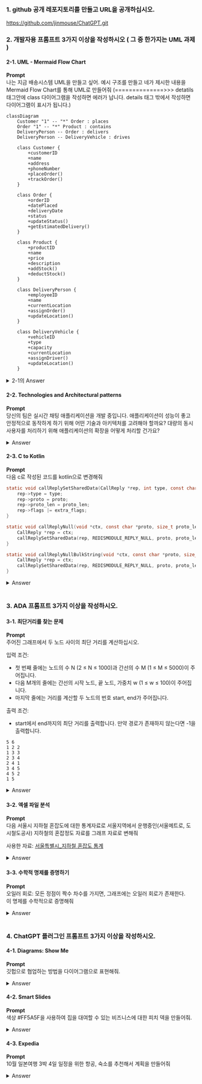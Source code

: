 
### 1. github 공개 레포지토리를 만들고 URL을 공개하십시오.
https://github.com/jinmouse/ChatGPT.git
<br>

### 2. 개발자용 프롬프트 3가지 이상을 작성하시오 ( 그 중 한가지는 UML 과제 )
#### 2-1. UML - Mermaid Flow Chart
**Prompt**  
나는 지금 배송시스템 UML을 만들고 싶어. 예시 구조를 만들고 네가 제시한 내용을 Mermaid Flow Chart를 통해 UML로 만들어줘
(==============>>> detatils 태그안에 class 다이어그램을 작성하면 에러가 납니다. details 태그 밖에서 작성하면 다이어그램이 표시가 됩니다.)

```mermaid
classDiagram
    Customer "1" -- "*" Order : places
    Order "1" -- "*" Product : contains
    DeliveryPerson -- Order : delivers
    DeliveryPerson -- DeliveryVehicle : drives

    class Customer {
        +customerID
        +name
        +address
        +phoneNumber
        +placeOrder()
        +trackOrder()
    }

    class Order {
        +orderID
        +datePlaced
        +deliveryDate
        +status
        +updateStatus()
        +getEstimatedDelivery()
    }

    class Product {
        +productID
        +name
        +price
        +description
        +addStock()
        +deductStock()
    }

    class DeliveryPerson {
        +employeeID
        +name
        +currentLocation
        +assignOrder()
        +updateLocation()
    }

    class DeliveryVehicle {
        +vehicleID
        +type
        +capacity
        +currentLocation
        +assignDriver()
        +updateLocation()
    }

```
<details>
<summary>2-1의 Answer</summary>

먼저, 간단한 배송 시스템의 UML을 설계해볼게요. 여기에는 주요한 클래스와 그들 간의 관계를 포함하겠습니다. 다음은 예시 구조입니다:

1. **Customer**:
    - Attributes: `customerID`, `name`, `address`, `phoneNumber`
    - Operations: `placeOrder()`, `trackOrder()`

2. **Order**:
    - Attributes: `orderID`, `datePlaced`, `deliveryDate`, `status`
    - Operations: `updateStatus()`, `getEstimatedDelivery()`

3. **Product**:
    - Attributes: `productID`, `name`, `price`, `description`
    - Operations: `addStock()`, `deductStock()`

4. **DeliveryPerson**:
    - Attributes: `employeeID`, `name`, `currentLocation`
    - Operations: `assignOrder()`, `updateLocation()`

5. **DeliveryVehicle**:
    - Attributes: `vehicleID`, `type`, `capacity`, `currentLocation`
    - Operations: `assignDriver()`, `updateLocation()`

**관계**:
- `Customer`는 여러 개의 `Order`를 가질 수 있습니다.
- 각 `Order`는 여러 개의 `Product`를 가질 수 있습니다.
- `Order`는 하나의 `DeliveryPerson`에 할당될 수 있습니다.
- `DeliveryPerson`은 하나의 `DeliveryVehicle`를 운전할 수 있습니다.

이제 이 구조를 Mermaid flowchart를 통해 표현해봅니다:

```
classDiagram
    Customer "1" -- "*" Order : places
    Order "1" -- "*" Product : contains
    DeliveryPerson -- Order : delivers
    DeliveryPerson -- DeliveryVehicle : drives

    class Customer {
        +customerID
        +name
        +address
        +phoneNumber
        +placeOrder()
        +trackOrder()
    }

    class Order {
        +orderID
        +datePlaced
        +deliveryDate
        +status
        +updateStatus()
        +getEstimatedDelivery()
    }

    class Product {
        +productID
        +name
        +price
        +description
        +addStock()
        +deductStock()
    }

    class DeliveryPerson {
        +employeeID
        +name
        +currentLocation
        +assignOrder()
        +updateLocation()
    }

    class DeliveryVehicle {
        +vehicleID
        +type
        +capacity
        +currentLocation
        +assignDriver()
        +updateLocation()
    }
```

이 플로우 차트를 Mermaid가 지원하는 도구나 플러그인에 입력하면 시각적인 UML 다이어그램이 생성됩니다. 필요에 따라 수정하거나 확장할 수 있습니다.

</details>

#### 2-2. Technologies and Architectural patterns
**Prompt**  
당신의 팀은 실시간 채팅 애플리케이션을 개발 중입니다. 애플리케이션이 성능이 좋고 안정적으로 동작하게 하기 위해 어떤 기술과 아키텍처를 고려해야 할까요? 대량의 동시 사용자를 처리하기 위해 애플리케이션의 확장을 어떻게 처리할 건가요?
<details>
<summary>Answer</summary>


실시간 채팅 애플리케이션을 개발할 때 고려해야 할 기술과 아키텍처는 다음과 같습니다:

+ 프로토콜 선택: WebSocket은 실시간 양방향 통신을 위한 표준 프로토콜로, HTTP보다 효율적인 실시간 데이터 전송을 제공합니다.
+ 메시징 브로커: RabbitMQ, Kafka와 같은 메시징 브로커를 사용하여 대량의 메시지를 효과적으로 처리하고 분산 시스템 간의 메시지 전달을 보장합니다.
+ 데이터베이스 선택: 채팅 메시지, 사용자 정보, 채널 정보 등을 저장하기 위한 데이터베이스 선택이 필요합니다. NoSQL 데이터베이스(예: Cassandra, MongoDB)는 확장성과 유연성을 제공합니다.
+ 분산 시스템: 마이크로서비스 아키텍처를 채택하여 각 서비스를 독립적으로 확장 및 유지보수할 수 있게 합니다.
+ 로드 밸런서: 여러 서버 인스턴스에 걸쳐 요청을 분산시키기 위해 로드 밸런서(예: Nginx, HAProxy)를 사용합니다.
+ 스케일링: 수평 스케일링을 통해 시스템의 로드에 따라 서버 인스턴스를 추가하거나 제거함으로써 대량의 동시 사용자를 처리합니다.
+ 장애 회복: 사용자의 세션 정보나 중요 메시지를 분산된 서버나 데이터 센터에 복제하여 한 지점에서의 장애가 전체 시스템에 영향을 미치지 않게 합니다.
+ 캐싱: Redis나 Memcached와 같은 인메모리 데이터 저장소를 사용하여 자주 접근하는 데이터를 빠르게 검색할 수 있게 합니다.
+ 보안: HTTPS, JWT 등의 기술을 사용하여 데이터를 암호화하고 사용자 인증 및 인가를 처리합니다.
+ 모니터링 및 로깅: 시스템의 상태를 실시간으로 모니터링하고 문제 발생 시 적절한 대응을 할 수 있도록 로그를 기록합니다.

이러한 아키텍처와 기술을 통해 실시간 채팅 애플리케이션을 성능 있고 안정적으로 운영하며, 확장성을 갖출 수 있습니다.
</details>

#### 2-3. C to Kotlin
**Prompt**  
다음 c로 작성된 코드를 kotlin으로 변경해줘
```c
static void callReplySetSharedData(CallReply *rep, int type, const char *proto, size_t proto_len, int extra_flags) {
    rep->type = type;
    rep->proto = proto;
    rep->proto_len = proto_len;
    rep->flags |= extra_flags;
}

static void callReplyNull(void *ctx, const char *proto, size_t proto_len) {
    CallReply *rep = ctx;
    callReplySetSharedData(rep, REDISMODULE_REPLY_NULL, proto, proto_len, REPLY_FLAG_RESP3);
}

static void callReplyNullBulkString(void *ctx, const char *proto, size_t proto_len) {
    CallReply *rep = ctx;
    callReplySetSharedData(rep, REDISMODULE_REPLY_NULL, proto, proto_len, 0);
}
```
<details>
<summary>Answer</summary>

C에서 Kotlin으로 변환하면서 일부 내용은 가정해야 할 수 있습니다. Kotlin에서는 특정 타입에 대한 정확한 대응이 C와 다를 수 있으므로, 이를 고려하여 아래와 같이 변환하겠습니다:
```kotlin
data class CallReply(
    var type: Int,
    var proto: String,
    var protoLen: Int,
    var flags: Int
)

fun callReplySetSharedData(rep: CallReply, type: Int, proto: String, protoLen: Int, extraFlags: Int) {
    rep.type = type
    rep.proto = proto
    rep.protoLen = protoLen
    rep.flags = rep.flags or extraFlags
}

fun callReplyNull(ctx: Any, proto: String, protoLen: Int) {
    val rep = ctx as CallReply
    callReplySetSharedData(rep, REDISMODULE_REPLY_NULL, proto, protoLen, REPLY_FLAG_RESP3)
}

fun callReplyNullBulkString(ctx: Any, proto: String, protoLen: Int) {
    val rep = ctx as CallReply
    callReplySetSharedData(rep, REDISMODULE_REPLY_NULL, proto, protoLen, 0)
}

// Constants
const val REDISMODULE_REPLY_NULL = // your value here
const val REPLY_FLAG_RESP3 = // your value here
```

주의사항:
+ CallReply 구조체를 data class로 표현했습니다.
+ C의 size_t는 일반적으로 32-bit 또는 64-bit의 부호 없는 정수로, Kotlin에서는 정확한 대응이 없습니다. 여기서는 간단하게 Int로 대체했습니다.
+ 함수 매개변수의 타입들은 가정을 바탕으로 작성되었습니다.
+ 상수 REDISMODULE_REPLY_NULL 및 REPLY_FLAG_RESP3는 적절한 값으로 설정해야 합니다.
+ C의 void *는 Any로 대체하였고, 이를 CallReply로 타입 캐스팅합니다.
+ 실제 사용 전에 코드의 타입과 로직을 확인 및 조정하는 것이 좋습니다.
</details>

<br>

### 3. ADA 프롬프트 3가지 이상을 작성하시오.
#### 3-1. 최단거리를 찾는 문제
**Prompt**  
주어진 그래프에서 두 노드 사이의 최단 거리를 계산하십시오.

입력 조건:
+ 첫 번째 줄에는 노드의 수 N (2 ≤ N ≤ 1000)과 간선의 수 M (1 ≤ M ≤ 5000)이 주어집니다.
+ 다음 M개의 줄에는 간선의 시작 노드, 끝 노드, 가중치 w (1 ≤ w ≤ 100)이 주어집니다.
+ 마지막 줄에는 거리를 계산할 두 노드의 번호 start, end가 주어집니다.

출력 조건:
+ start에서 end까지의 최단 거리를 출력합니다. 만약 경로가 존재하지 않는다면 -1을 출력합니다.

```
5 6
1 2 2
1 3 3
2 3 4
2 4 1
3 4 5
4 5 2
1 5
```
<details>
<summary>Answer</summary>

다익스트라 알고리즘을 사용하여 주어진 시작 노드에서 모든 노드까지의 최단 거리를 계산할 수 있습니다.  
이 코드는 다익스트라 알고리즘을 사용하여 주어진 시작 노드에서 다른 모든 노드까지의 최단 거리를 계산합니다.

```java
import java.util.*
import kotlin.collections.ArrayList

data class Edge(val to: Int, val weight: Int)

fun dijkstra(graph: List<List<Edge>>, start: Int): IntArray {
    val distance = IntArray(graph.size) { Int.MAX_VALUE }
    distance[start] = 0

    val pq = PriorityQueue<Pair<Int, Int>>(compareBy { it.second })
    pq.add(Pair(start, 0))

    while (pq.isNotEmpty()) {
        val (node, dist) = pq.poll()
        if (distance[node] < dist) continue

        for (edge in graph[node]) {
            val cost = dist + edge.weight
            if (cost < distance[edge.to]) {
                distance[edge.to] = cost
                pq.add(Pair(edge.to, cost))
            }
        }
    }

    return distance
}

fun main() {
    val (n, m) = readLine()!!.split(" ").map { it.toInt() }
    val graph = List(n + 1) { ArrayList<Edge>() }

    repeat(m) {
        val (from, to, weight) = readLine()!!.split(" ").map { it.toInt() }
        graph[from].add(Edge(to, weight))
    }

    val (start, end) = readLine()!!.split(" ").map { it.toInt() }
    val distances = dijkstra(graph, start)
    println(if (distances[end] == Int.MAX_VALUE) -1 else distances[end])
}
```

위 문제에 대한 정답은 ```8```입니다.
</details>

#### 3-2. 엑셀 파일 분석
**Prompt**  
다음 서울시 지하철 혼잡도에 대한 통계자료로 서울지역에서 운행중인(서울메트로, 도시철도공사) 지하철의 혼잡정도 자료를 그래프 자료로 변해줘

사용한 자료:
[서울특별시_지하철 혼잡도 통계](https://www.data.go.kr/tcs/dss/selectFileDataDetailView.do?publicDataPk=15085227)  
<details>
<summary>Answer</summary>

먼저 업로드된 파일을 확인해보겠습니다.  
데이터를 확인해보니, 서울교통공사와 서울메트로, 도시철도공사의 각 노선별 혼잡도에 대한 정보가 포함되어 있습니다.

우선 각 기관별로 나눈 뒤, 이들을 그래프로 시각화해보겠습니다.
+ 서울교통공사의 혼잡도
+ 서울메트로의 혼잡도
+ 도시철도공사의 혼잡도

이 세 가지를 각각 그래프로 나타내보겠습니다.

![image](https://github.com/Ilpyo-Yang/study-chatgpt-chatbot/assets/67682215/9fed8f78-6a6f-4649-92b6-ee6477d001f8)
![image](https://github.com/Ilpyo-Yang/study-chatgpt-chatbot/assets/67682215/f6f4d602-53e7-4fd0-9567-87a2bca11540)
![image](https://github.com/Ilpyo-Yang/study-chatgpt-chatbot/assets/67682215/cff2e2f9-eb36-47d2-9016-474081f09c90)

서울교통공사, 서울메트로, 도시철도공사의 혼잡도에 대한 그래프를 표시하였습니다.
+ 그래프에서는 각 노선별 혼잡도가 연도별로 어떻게 변화하였는지 확인할 수 있습니다.
+ 일부 노선의 경우 데이터가 없는 연도가 있습니다.
  
혼잡도에 대한 특별한 분석이나 추가적인 요청이 있으시면 알려주시기 바랍니다.
</details>
  
#### 3-3. 수학적 명제를 증명하기 
**Prompt**  
오일러 회로: 모든 정점이 짝수 차수를 가지면, 그래프에는 오일러 회로가 존재한다.  
이 명제를 수학적으로 증명해줘
<details>
<summary>Answer</summary>

오일러의 정리에 따라 그래프에서 모든 정점이 짝수 차수를 가질 때 오일러 회로가 존재한다는 것을 증명할 수 있습니다. 여기에 대한 증명은 다음과 같습니다:
정의: 
+ 그래프에서 정점의 '차수'는 해당 정점에서 나가는 간선의 수입니다.
+ 그래프에서 '오일러 회로'는 그래프의 모든 간선을 정확히 한 번씩만 거쳐 시작점으로 돌아오는 회로입니다.

증명:
+ 모든 정점의 차수가 짝수인 그래프를 가정합시다.
+ 그래프에서 임의의 정점을 시작점으로 선택합니다.
+ 시작점에서 시작하여 아무 간선도 두 번 지나치지 않고 계속 갑니다.
+ 모든 정점의 차수가 짝수이므로, 새로운 정점에 도착할 때마다 항상 나갈 수 있는 다른 간선이 있습니다 (처음의 간선을 제외하면 남은 간선의 수는 항상 홀수이므로 최소 하나 이상의 간선이 있어야 합니다).
+ 이 경로는 반드시 시작점으로 돌아와야 합니다. 왜냐하면 시작점을 제외한 모든 정점에서 들어오는 간선마다 나가는 간선이 있기 때문입니다.
+ 이 경로가 그래프의 모든 간선을 포함하는 경우, 오일러 회로가 완성되고 증명이 종료됩니다.
+ 그렇지 않은 경우, 아직 방문하지 않은 간선이 있는 정점을 찾습니다. 이러한 정점의 차수는 짝수이므로, 이 정점에서 시작하여 새로운 회로를 만들 수 있습니다. 이 회로는 원래의 경로와 결합하여 더 긴 회로를 형성합니다.
+ 모든 간선이 이 회로에 포함될 때까지 7단계를 반복합니다.
+ 결국, 오일러 회로가 형성됩니다.

따라서 모든 정점의 차수가 짝수인 그래프에는 오일러 회로가 존재한다는 것이 증명되었습니다.
</details>

<br>

### 4. ChatGPT 플러그인 프롬프트 3가지 이상을 작성하시오.
#### 4-1. Diagrams: Show Me
**Prompt**  
깃헙으로 협업하는 방법을 다이어그램으로 표현해줘.
<details>
<summary>Answer</summary>
  
깃헙으로 협업하는 방법을 나타내는 다이어그램입니다:  
![image](https://github.com/Ilpyo-Yang/study-chatgpt-chatbot/assets/67682215/e27c06ec-fe37-4d83-8737-f4afed1a6196)

commit: 초기 커밋을 두 번 수행합니다.
branch develop: 'develop' 브랜치를 생성합니다.
checkout develop: 'develop' 브랜치로 전환합니다.
commit: 'develop' 브랜치에서 커밋을 두 번 수행합니다.
checkout main: 다시 'main' 브랜치로 전환합니다.
merge develop: 'develop' 브랜치의 변경 사항을 'main' 브랜치로 병합합니다.
commit: 'main' 브랜치에서 추가로 커밋을 두 번 수행합니다.

이 다이어그램은 기본적인 깃헙의 브랜치 전략을 보여줍니다. 'develop' 브랜치에서 작업을 수행한 후, 그 작업을 'main' 브랜치로 병합하는 과정을 나타냅니다.
</details>

#### 4-2. Smart Slides
**Prompt**  
색상 #FF5A5F을 사용하여 집을 대여할 수 있는 비즈니스에 대한 피치 덱을 만들어줘.
<details>
<summary>Answer</summary>
  
집을 대여할 수 있는 비즈니스에 대한 피치 덱를 다운로드 받으실 수 있습니다.
피드백을 통해 제품을 개선하는 데 도움을 주시면 감사하겠습니다. 여기에서 설문조사에 참여해주실 수 있습니다.
슬라이드가 만족스러우신가요? 추가적인 요청이나 수정 사항이 있으시면 알려주세요!

[ee6a60b9-4d99-4f6e-a91c-749a6563871d.pptx](https://github.com/Ilpyo-Yang/study-chatgpt-chatbot/files/12655232/ee6a60b9-4d99-4f6e-a91c-749a6563871d.pptx)
</details>

#### 4-3. Expedia
**Prompt**  
10월 일본여행 3박 4일 일정을 위한 항공, 숙소를 추천해서 계획을 만들어줘
<details>
<summary>Answer</summary>

물론이죠! 10월에 일본 여행을 계획하시는군요. 멋진 선택입니다! 😊  

먼저, 숙소를 추천해 드리겠습니다.  
여행하실 도시나 지역을 알려주실 수 있나요? (예: 도쿄, 오사카, 교토 등)  
항공편을 위해 출발하실 도시나 공항 이름을 알려주시면 감사하겠습니다.  
이 정보를 토대로 최적의 추천을 드리겠습니다!  

```
오사카 여행이고 인천 출발로 계획해줘
```

먼저, 오사카 현 내의 오사카 및 주변 지역에 대한 숙소 추천을 드리겠습니다!

1. Hotel Nikko Osaka
+ 위치: Shinsaibashi 지역, Dotonbori Glico Sign 및 Hozenji-Yokocho Alley에서 15분 거리. Shinsaibashi Station은 도보로 2분, Yotsubashi Station은 5분 거리에 있습니다.
+ 설명: 5개의 레스토랑, 바/라운지, 커피숍 등이 있으며, 공용 지역에서 무료 Wi-Fi를 이용하실 수 있습니다.
+ 별점: 4.0
+ 고객 평점: 9.2 / 10.0 (리뷰 2199개)
+ 가격: 일 평균 $141.09 (프로모션: 15% 할인)
+ 예약하기

2. Centara Grand Hotel Osaka
+ 위치: Namba 지역, Nipponbashi, Hozenji-Yokocho Alley, Dotonbori Glico Sign에서 15분 거리. Namba Station (Nankai)은 도보로 6분, Imaimiyaebisu Station은 10분 거리에 있습니다.
+ 설명: 5개의 레스토랑, 2개의 바/라운지, 풀 서비스 스파 등이 있으며, 공용 지역에서 무료 Wi-Fi를 이용하실 수 있습니다.
+ 별점: 4.5
+ 고객 평점: 9.0 / 10.0 (리뷰 39개)
+ 가격: 일 평균 $216.16 (특별 프로모션)
+ 예약하기
  
3. APA HOTEL＆RESORT〈OSAKA UMEDA EKI TOWER〉
+ 위치: Kita 지역, HEP Five Shopping Mall, Grand Front Osaka Mall, Umeda Sky Building에서 2마일 이내. Umeda Station (Hanshin)은 도보로 8분, Nishi-Umieda Station은 9분 거리에 있습니다.
+ 설명: 2개의 레스토랑, 커피숍 등이 있으며, 공용 지역에서 무료 Wi-Fi를 이용하실 수 있습니다.
+ 별점: 3.0
+ 고객 평점: 8.6 / 10.0 (리뷰 457개)
+ 가격: 일 평균 $79.93 (프로모션: 10% 할인)
+ 예약하기
  
이 중에서 어떤 숙소가 마음에 드시나요? 또한, 다음으로 항공편 추천을 진행하겠습니다. 원하시는 항공편의 특별한 조건이나 선호사항이 있으시면 알려주세요! 😊
</details>
